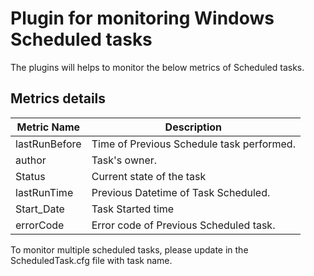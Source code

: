# Plugin for monitoring Windows Scheduled tasks

The plugins will helps to monitor the below metrics of Scheduled tasks. 

## Metrics details
| Metric Name   | Description                                       |
| ------------- | ------------------------------------------------- |
| lastRunBefore |  Time of Previous Schedule task performed.        |
| author        |  Task's owner.                                    |
| Status        |  Current state of the task                        |
| lastRunTime   |  Previous Datetime of Task Scheduled.             |
| Start_Date    |  Task Started time                                |
| errorCode     |  Error code of Previous Scheduled task.           |

To monitor multiple scheduled tasks, please update in the ScheduledTask.cfg file with task name.
